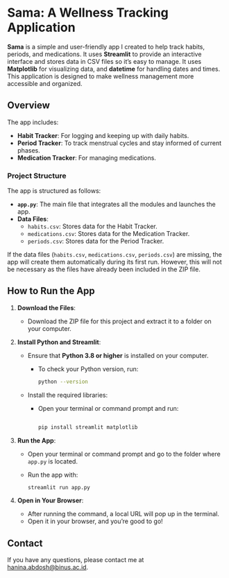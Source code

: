 # Sama: A Wellness Tracking Application

**Sama** is a simple and user-friendly app I created to help track habits, periods, and medications. It uses **Streamlit** to provide an interactive interface and stores data in CSV files so it’s easy to manage. It uses  **Matplotlib** for visualizing data, and **datetime** for handling dates and times. This application is designed to make wellness management more accessible and organized.

## Overview

The app includes:

- **Habit Tracker**: For logging and keeping up with daily habits.
- **Period Tracker**: To track menstrual cycles and stay informed of current phases.
- **Medication Tracker**: For managing medications.

### Project Structure

The app is structured as follows:

- **`app.py`**: The main file that integrates all the modules and launches the app.
- **Data Files**:
    - `habits.csv`: Stores data for the Habit Tracker.
    - `medications.csv`: Stores data for the Medication Tracker.
    - `periods.csv`: Stores data for the Period Tracker.

If the data files (`habits.csv`, `medications.csv`, `periods.csv`) are missing, the app will create them automatically during its first run. However, this will not be necessary as the files have already been included in the ZIP file.

## How to Run the App

1. **Download the Files**:
    - Download the ZIP file for this project and extract it to a folder on your computer.
2. **Install Python and Streamlit**:
    - Ensure that **Python 3.8 or higher** is installed on your computer.
        - To check your Python version, run:
            
            ```bash
            python --version
            ```
            
    - Install the required libraries:
        - Open your terminal or command prompt and run:
            
            ```bash
            
            pip install streamlit matplotlib
            
            ```
            
3. **Run the App**:
    - Open your terminal or command prompt and go to the folder where `app.py` is located.
    - Run the app with:
        
        ```bash
        streamlit run app.py
        
        ```
        
4. **Open in Your Browser**:
    - After running the command, a local URL  will pop up in the terminal.
    - Open it in your browser, and you’re good to go!

## Contact

If you have any questions, please contact me at hanina.abdosh@binus.ac.id.
